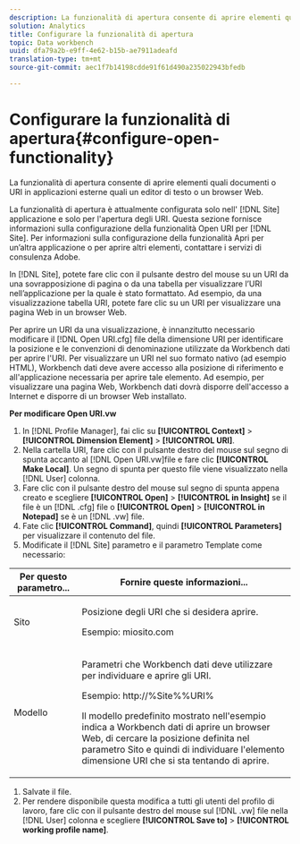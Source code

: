```yaml
---
description: La funzionalità di apertura consente di aprire elementi quali documenti o URI in applicazioni esterne quali un editor di testo o un browser Web.
solution: Analytics
title: Configurare la funzionalità di apertura
topic: Data workbench
uuid: dfa79a2b-e9ff-4e62-b15b-ae7911adeafd
translation-type: tm+mt
source-git-commit: aec1f7b14198cdde91f61d490a235022943bfedb

---
```



# Configurare la funzionalità di apertura{#configure-open-functionality}

La funzionalità di apertura consente di aprire elementi quali documenti o URI in applicazioni esterne quali un editor di testo o un browser Web.

La funzionalità di apertura è attualmente configurata solo nell&#39; [!DNL Site] applicazione e solo per l&#39;apertura degli URI. Questa sezione fornisce informazioni sulla configurazione della funzionalità Open URI per [!DNL Site]. Per informazioni sulla configurazione della funzionalità Apri per un’altra applicazione o per aprire altri elementi, contattare i servizi di consulenza Adobe.

In [!DNL Site], potete fare clic con il pulsante destro del mouse su un URI da una sovrapposizione di pagina o da una tabella per visualizzare l’URI nell’applicazione per la quale è stato formattato. Ad esempio, da una visualizzazione tabella URI, potete fare clic su un URI per visualizzare una pagina Web in un browser Web.

Per aprire un URI da una visualizzazione, è innanzitutto necessario modificare il [!DNL Open URI.cfg] file della dimensione URI per identificare la posizione e le convenzioni di denominazione utilizzate da Workbench dati per aprire l&#39;URI. Per visualizzare un URI nel suo formato nativo (ad esempio HTML), Workbench dati deve avere accesso alla posizione di riferimento e all&#39;applicazione necessaria per aprire tale elemento. Ad esempio, per visualizzare una pagina Web, Workbench dati dovrà disporre dell&#39;accesso a Internet e disporre di un browser Web installato.

**Per modificare Open URI.vw**

1. In [!DNL Profile Manager], fai clic su **[!UICONTROL Context]** > **[!UICONTROL Dimension Element]** > **[!UICONTROL URI]**.
1. Nella cartella URI, fare clic con il pulsante destro del mouse sul segno di spunta accanto al [!DNL Open URI.vw]file e fare clic **[!UICONTROL Make Local]**. Un segno di spunta per questo file viene visualizzato nella [!DNL User] colonna.
1. Fare clic con il pulsante destro del mouse sul segno di spunta appena creato e scegliere **[!UICONTROL Open]** > **[!UICONTROL in Insight]** se il file è un [!DNL .cfg] file o **[!UICONTROL Open]** > **[!UICONTROL in Notepad]** se è un [!DNL .vw] file.
1. Fate clic **[!UICONTROL Command]**, quindi **[!UICONTROL Parameters]** per visualizzare il contenuto del file.
1. Modificate il [!DNL Site] parametro e il parametro Template come necessario:

<table id="table_CDB316DB271F476AB9F9B557B86AFD25"> 
 <thead> 
  <tr> 
   <th colname="col1" class="entry"> Per questo parametro... </th> 
   <th colname="col2" class="entry"> Fornire queste informazioni... </th> 
  </tr>
 </thead>
 <tbody> 
  <tr> 
   <td colname="col1"> <p>Sito </p> </td> 
   <td colname="col2"> <p>Posizione degli URI che si desidera aprire. </p> <p>Esempio: miosito.com </p> </td> 
  </tr> 
  <tr> 
   <td colname="col1"> <p>Modello </p> </td> 
   <td colname="col2"> <p>Parametri che Workbench dati deve utilizzare per individuare e aprire gli URI. </p> <p>Esempio: <span class="filepath"> http://%Site%%URI%</span> </p> <p>Il modello predefinito mostrato nell'esempio indica a Workbench dati di aprire un browser Web, di cercare la posizione definita nel parametro <span class="wintitle"> Sito</span> e quindi di individuare l'elemento dimensione URI che si sta tentando di aprire. </p> </td> 
  </tr> 
 </tbody> 
</table>

1. Salvate il file.
1. Per rendere disponibile questa modifica a tutti gli utenti del profilo di lavoro, fare clic con il pulsante destro del mouse sul [!DNL .vw] file nella [!DNL User] colonna e scegliere **[!UICONTROL Save to]** > **[!UICONTROL working profile name]**.

